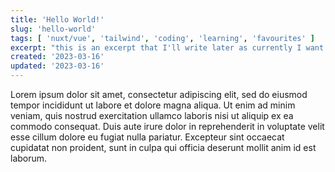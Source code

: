 ```yaml
---
title: 'Hello World!'
slug: 'hello-world'
tags: [ 'nuxt/vue', 'tailwind', 'coding', 'learning', 'favourites' ]
excerpt: "this is an excerpt that I'll write later as currently I want to do more fun stuff"
created: '2023-03-16'
updated: '2023-03-16'
---
```


<p>Lorem ipsum dolor sit amet, consectetur adipiscing elit, sed do eiusmod tempor incididunt ut labore et dolore magna aliqua. Ut enim ad minim veniam, quis nostrud exercitation ullamco laboris nisi ut aliquip ex ea commodo consequat. Duis aute irure dolor in reprehenderit in voluptate velit esse cillum dolore eu fugiat nulla pariatur. Excepteur sint occaecat cupidatat non proident, sunt in culpa qui officia deserunt mollit anim id est laborum.</p>
